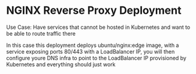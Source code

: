 # NGINX Reverse Proxy Deployment

Use Case: Have services that cannot be hosted in Kubernetes and want to be able to route traffic there

In this case this deployment deploys ubuntu/nginx:edge image, with a service exposing ports 80/443 with a LoadBalancer IP, you will then configure youre DNS infra to point to the LoadBalancer IP provisioned by Kubernetes and everything should just work
